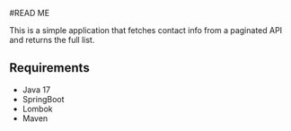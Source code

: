 #READ ME

This is a simple application that fetches contact info from a paginated API and returns the full list.

## Requirements
- Java 17
- SpringBoot
- Lombok
- Maven